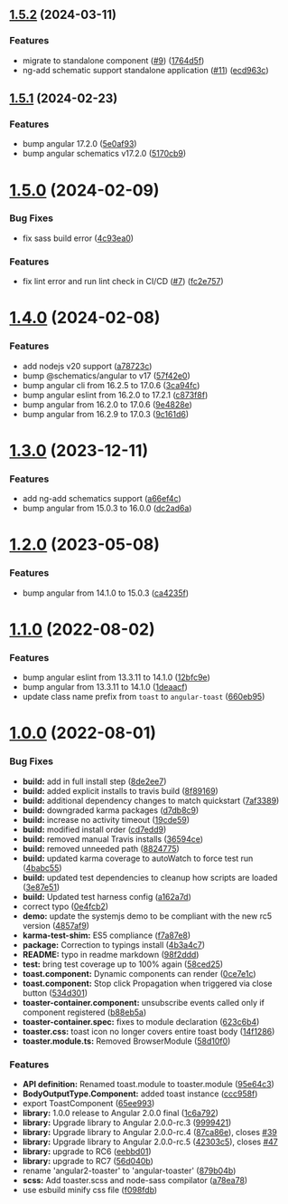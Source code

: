 ## [1.5.2](https://github.com/damingerdai/angular-toaster/compare/v1.5.1...v1.5.2) (2024-03-11)


### Features

* migrate to standalone component ([#9](https://github.com/damingerdai/angular-toaster/issues/9)) ([1764d5f](https://github.com/damingerdai/angular-toaster/commit/1764d5f634b381b3dc9c45d9c1709768c2e5052a))
* ng-add schematic support standalone application ([#11](https://github.com/damingerdai/angular-toaster/issues/11)) ([ecd963c](https://github.com/damingerdai/angular-toaster/commit/ecd963c27ea7a75dd33e5294fb444c551387b900))



## [1.5.1](https://github.com/damingerdai/angular-toaster/compare/v1.5.0...v1.5.1) (2024-02-23)


### Features

* bump angular 17.2.0 ([5e0af93](https://github.com/damingerdai/angular-toaster/commit/5e0af93d480abd4a409c7607eb9c4754cacf0d00))
* bump angular schematics v17.2.0 ([5170cb9](https://github.com/damingerdai/angular-toaster/commit/5170cb9d375566c4b2fd9a06df19b58dca174934))



# [1.5.0](https://github.com/damingerdai/angular-toaster/compare/v1.4.0...v1.5.0) (2024-02-09)


### Bug Fixes

* fix sass build error ([4c93ea0](https://github.com/damingerdai/angular-toaster/commit/4c93ea01c058a3ede27db0dc4a299d0491662283))


### Features

* fix lint error and run lint check in CI/CD ([#7](https://github.com/damingerdai/angular-toaster/issues/7)) ([fc2e757](https://github.com/damingerdai/angular-toaster/commit/fc2e7576fb6737a0bad163becd0f6cf13afe5e55))



# [1.4.0](https://github.com/damingerdai/angular-toaster/compare/v1.3.0...v1.4.0) (2024-02-08)


### Features

* add nodejs v20 support ([a78723c](https://github.com/damingerdai/angular-toaster/commit/a78723c9f82446da87f7944ee05326368c0b37f3))
* bump @schematics/angular to v17 ([57f42e0](https://github.com/damingerdai/angular-toaster/commit/57f42e0fa52af17ee7a99c29e08dec3736befb53))
* bump angular cli from 16.2.5 to 17.0.6 ([3ca94fc](https://github.com/damingerdai/angular-toaster/commit/3ca94fcba35d7a2417053bf4716712bb8b3e790a))
* bump angular eslint from 16.2.0 to 17.2.1 ([c873f8f](https://github.com/damingerdai/angular-toaster/commit/c873f8fb3653dc627718d7b04cf7c57fe16da599))
* bump angular from 16.2.0 to 17.0.6 ([9e4828e](https://github.com/damingerdai/angular-toaster/commit/9e4828eced785199985909c95c6e85f05200c88e))
* bump angular from 16.2.9 to 17.0.3 ([9c161d6](https://github.com/damingerdai/angular-toaster/commit/9c161d6ac77fcc0eb954ae585699029b1912f8ee))



# [1.3.0](https://github.com/damingerdai/angular-toaster/compare/v1.2.0...v1.3.0) (2023-12-11)


### Features

* add ng-add schematics support ([a66ef4c](https://github.com/damingerdai/angular-toaster/commit/a66ef4cf07b70fbf64a5469922515ab9d6b21a2a))
* bump angular from 15.0.3 to 16.0.0 ([dc2ad6a](https://github.com/damingerdai/angular-toaster/commit/dc2ad6ac44ea4d417098e9875ec5fd8b497c48bc))



# [1.2.0](https://github.com/damingerdai/angular-toaster/compare/v1.1.0...v1.2.0) (2023-05-08)


### Features

* bump angular from 14.1.0 to 15.0.3 ([ca4235f](https://github.com/damingerdai/angular-toaster/commit/ca4235f066b1974f5d83917cb6da4086df06c6ed))



# [1.1.0](https://github.com/damingerdai/angular-toaster/compare/v1.0.0...v1.1.0) (2022-08-02)


### Features

* bump angular eslint from 13.3.11 to 14.1.0 ([12bfc9e](https://github.com/damingerdai/angular-toaster/commit/12bfc9e9241971837b56b2ebf8b0e9a8a384fe53))
* bump angular from 13.3.11 to 14.1.0 ([1deaacf](https://github.com/damingerdai/angular-toaster/commit/1deaacf29dcabccb7e7018ac27d36403276d599e))
* update class name prefix from `toast` to `angular-toast` ([660eb95](https://github.com/damingerdai/angular-toaster/commit/660eb95523686c11be65f19d19ecaddea1aeae62))



# [1.0.0](https://github.com/damingerdai/angular-toaster/commits/v1.0.0) (2022-08-01)


### Bug Fixes

* **build:** add in full install step ([8de2ee7](https://github.com/damingerdai/angular-toaster/commit/8de2ee7b0a6575f3a49bb0afc003ce1c3771f334))
* **build:** added explicit installs to travis build ([8f89169](https://github.com/damingerdai/angular-toaster/commit/8f89169cb70fb277d5728f1571473ef4fc3f93ce))
* **build:** additional dependency changes to match quickstart ([7af3389](https://github.com/damingerdai/angular-toaster/commit/7af3389814db5cbb31ae8bf32a474ec691791046))
* **build:** downgraded karma packages ([d7db8c9](https://github.com/damingerdai/angular-toaster/commit/d7db8c9117163bba68c55187d9c0db7c653b4ca4))
* **build:** increase no activity timeout ([19cde59](https://github.com/damingerdai/angular-toaster/commit/19cde595f64559abd645deca4214ea6590fc9c31))
* **build:** modified install order ([cd7edd9](https://github.com/damingerdai/angular-toaster/commit/cd7edd95969e1d9e8253fb144a4d360098df3d05))
* **build:** removed manual Travis installs ([36594ce](https://github.com/damingerdai/angular-toaster/commit/36594ce891e4a72fc26724d809106f349f24c365))
* **build:** removed unneeded path ([8824775](https://github.com/damingerdai/angular-toaster/commit/88247750fd4c0180a2c27e292a17c2208ea28307))
* **build:** updated karma coverage to autoWatch to force test run ([4babc55](https://github.com/damingerdai/angular-toaster/commit/4babc5533bcba65a0d942c5b114934c2efb5b5df))
* **build:** updated test dependencies to cleanup how scripts are loaded ([3e87e51](https://github.com/damingerdai/angular-toaster/commit/3e87e51ffdb5c4a99e9e9af22adf64f5f685da3a))
* **build:** Updated test harness config ([a162a7d](https://github.com/damingerdai/angular-toaster/commit/a162a7d74a061c526bb722e32a88fc878b1006b9))
* correct typo ([0e4fcb2](https://github.com/damingerdai/angular-toaster/commit/0e4fcb2ede2d41f77229fbb072099c27fadef5e5))
* **demo:** update the systemjs demo to be compliant with the new rc5 version ([4857af9](https://github.com/damingerdai/angular-toaster/commit/4857af9dfb96bd569259d133059728503cb67d87))
* **karma-test-shim:** ES5 compliance ([f7a87e8](https://github.com/damingerdai/angular-toaster/commit/f7a87e86522b9e048651aec582986d241b731883))
* **package:** Correction to typings install ([4b3a4c7](https://github.com/damingerdai/angular-toaster/commit/4b3a4c76416ccbe20bdb34c2494d3f3386011c3e))
* **README:** typo in readme markdown ([98f2ddd](https://github.com/damingerdai/angular-toaster/commit/98f2ddda78feeb0d4a155585d8d83304ecab41cf))
* **test:** bring test coverage up to 100% again ([58ced25](https://github.com/damingerdai/angular-toaster/commit/58ced250fa5bfefbcd7a47ea0b2908a5a2d3011d))
* **toast.component:** Dynamic components can render ([0ce7e1c](https://github.com/damingerdai/angular-toaster/commit/0ce7e1c981f78d6bed6e09f0e3493eceabbadfb1))
* **toast.component:** Stop click Propagation when triggered via close button ([534d301](https://github.com/damingerdai/angular-toaster/commit/534d30154eef13817c9bc69c18b68d40f4533c1f))
* **toaster-container.component:** unsubscribe events called only if component registered ([b88eb5a](https://github.com/damingerdai/angular-toaster/commit/b88eb5a0db0382cb9bf032d19c5b10f8d1eba7d8))
* **toaster-container.spec:** fixes to module declaration ([623c6b4](https://github.com/damingerdai/angular-toaster/commit/623c6b47c5ec1c3e971163c9a9e16e46a5894349))
* **toaster.css:** toast icon no longer covers entire toast body ([14f1286](https://github.com/damingerdai/angular-toaster/commit/14f12860cf8f6a0e19d4cdf845e762a83a50c0e3))
* **toaster.module.ts:** Removed BrowserModule ([58d10f0](https://github.com/damingerdai/angular-toaster/commit/58d10f054807f6cff256450b0b6265b4971c4471))


### Features

* **API definition:** Renamed toast.module to toaster.module ([95e64c3](https://github.com/damingerdai/angular-toaster/commit/95e64c387bc56db79888767ba8b2e46479c32e59))
* **BodyOutputType.Component:** added toast instance ([ccc958f](https://github.com/damingerdai/angular-toaster/commit/ccc958f2855c7f4443c1549e8f8d2fdf3cc8bb46))
* export ToastComponent ([65ee993](https://github.com/damingerdai/angular-toaster/commit/65ee9930932d8443d4fe5bbc4869bfa7225cd3d7))
* **library:** 1.0.0 release to Angular 2.0.0 final ([1c6a792](https://github.com/damingerdai/angular-toaster/commit/1c6a7921df825c4ef7b9ca8e3fdac46f918e2d8d))
* **library:** Upgrade library to Angular 2.0.0-rc.3 ([9999421](https://github.com/damingerdai/angular-toaster/commit/999942105d1f702928af9d8427c4f36bd87be457))
* **library:** Upgrade library to Angular 2.0.0-rc.4 ([87ca86e](https://github.com/damingerdai/angular-toaster/commit/87ca86ebba70a741a9134320fa31ef77cd89ac29)), closes [#39](https://github.com/damingerdai/angular-toaster/issues/39)
* **library:** Upgrade library to Angular 2.0.0-rc.5 ([42303c5](https://github.com/damingerdai/angular-toaster/commit/42303c50598b6bbbe0cc569380c307b96db3cb2b)), closes [#47](https://github.com/damingerdai/angular-toaster/issues/47)
* **library:** upgrade to RC6 ([eebbd01](https://github.com/damingerdai/angular-toaster/commit/eebbd0111f9eaff75240b051b4f6e13aa2a0577e))
* **library:** upgrade to RC7 ([56d040b](https://github.com/damingerdai/angular-toaster/commit/56d040b1ab30cfd986fa320e68b2cb62b60899e5))
* rename 'angular2-toaster' to 'angular-toaster' ([879b04b](https://github.com/damingerdai/angular-toaster/commit/879b04b8a48379a9c186bea8b46137bb3dfdd808))
* **scss:** Add toaster.scss and node-sass compilator ([a78ea78](https://github.com/damingerdai/angular-toaster/commit/a78ea78a6aaded818ea67d05190986587831b2f2))
* use esbuild minify css file ([f098fdb](https://github.com/damingerdai/angular-toaster/commit/f098fdb3b7c4deaac9ef45c80f47419a65bffc3c))



